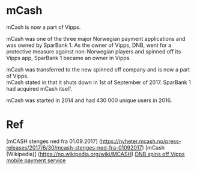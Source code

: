 
# mCash

mCash is now a part of Vipps.

mCash was one of the three major Norwegian payment applications and was owned by SparBank 1. As the owner of Vipps, DNB, went for a protective measure against non-Norwegian players and spinned off its Vipps app, SparBank 1 became an owner in Vipps.

mCash was transferred to the new spinned off company and is now a part of Vipps.  
mCash stated in that it shuts down in 1st of September of 2017. SparBank 1 had acquired mCash itself.

mCash was started in 2014 and had 430 000 unique users in 2016.

# Ref

[mCASH stenges ned fra 01.09.2017] (https://nyheter.mcash.no/press-releases/2017/6/30/mcash-stenges-ned-fra-01092017)
[mCash (Wikipedia)] (https://no.wikipedia.org/wiki/MCASH)
[DNB spins off Vipps mobile payment service](https://www.finextra.com/newsarticle/30131/dnb-spins-off-vipps-mobile-payment-service)
